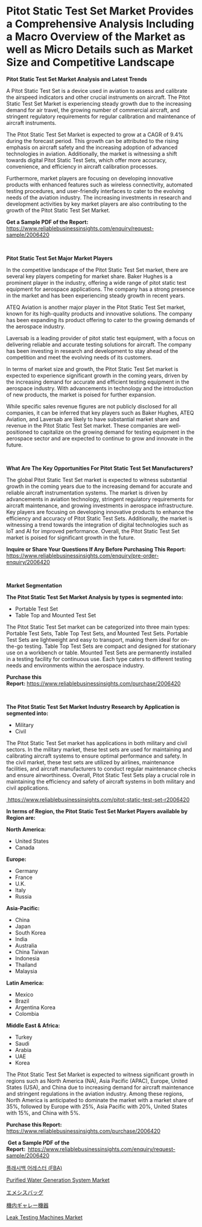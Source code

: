 <p><h1>Pitot Static Test Set Market Provides a Comprehensive Analysis Including a Macro Overview of the Market as well as Micro Details such as Market Size and Competitive Landscape</h1></p><p><strong>Pitot Static Test Set Market Analysis and Latest Trends</strong></p>
<p><p>A Pitot Static Test Set is a device used in aviation to assess and calibrate the airspeed indicators and other crucial instruments on aircraft. The Pitot Static Test Set Market is experiencing steady growth due to the increasing demand for air travel, the growing number of commercial aircraft, and stringent regulatory requirements for regular calibration and maintenance of aircraft instruments.</p><p>The Pitot Static Test Set Market is expected to grow at a CAGR of 9.4% during the forecast period. This growth can be attributed to the rising emphasis on aircraft safety and the increasing adoption of advanced technologies in aviation. Additionally, the market is witnessing a shift towards digital Pitot Static Test Sets, which offer more accuracy, convenience, and efficiency in aircraft calibration processes.</p><p>Furthermore, market players are focusing on developing innovative products with enhanced features such as wireless connectivity, automated testing procedures, and user-friendly interfaces to cater to the evolving needs of the aviation industry. The increasing investments in research and development activities by key market players are also contributing to the growth of the Pitot Static Test Set Market.</p></p>
<p><strong>Get a Sample PDF of the Report:&nbsp;</strong> <a href="https://www.reliablebusinessinsights.com/enquiry/request-sample/2006420">https://www.reliablebusinessinsights.com/enquiry/request-sample/2006420</a></p>
<p>&nbsp;</p>
<p><strong>Pitot Static Test Set Major Market Players</strong></p>
<p><p>In the competitive landscape of the Pitot Static Test Set market, there are several key players competing for market share. Baker Hughes is a prominent player in the industry, offering a wide range of pitot static test equipment for aerospace applications. The company has a strong presence in the market and has been experiencing steady growth in recent years.</p><p>ATEQ Aviation is another major player in the Pitot Static Test Set market, known for its high-quality products and innovative solutions. The company has been expanding its product offering to cater to the growing demands of the aerospace industry.</p><p>Laversab is a leading provider of pitot static test equipment, with a focus on delivering reliable and accurate testing solutions for aircraft. The company has been investing in research and development to stay ahead of the competition and meet the evolving needs of its customers.</p><p>In terms of market size and growth, the Pitot Static Test Set market is expected to experience significant growth in the coming years, driven by the increasing demand for accurate and efficient testing equipment in the aerospace industry. With advancements in technology and the introduction of new products, the market is poised for further expansion.</p><p>While specific sales revenue figures are not publicly disclosed for all companies, it can be inferred that key players such as Baker Hughes, ATEQ Aviation, and Laversab are likely to have substantial market share and revenue in the Pitot Static Test Set market. These companies are well-positioned to capitalize on the growing demand for testing equipment in the aerospace sector and are expected to continue to grow and innovate in the future.</p></p>
<p>&nbsp;</p>
<p><strong>What Are The Key Opportunities For Pitot Static Test Set Manufacturers?</strong></p>
<p><p>The global Pitot Static Test Set market is expected to witness substantial growth in the coming years due to the increasing demand for accurate and reliable aircraft instrumentation systems. The market is driven by advancements in aviation technology, stringent regulatory requirements for aircraft maintenance, and growing investments in aerospace infrastructure. Key players are focusing on developing innovative products to enhance the efficiency and accuracy of Pitot Static Test Sets. Additionally, the market is witnessing a trend towards the integration of digital technologies such as IoT and AI for improved performance. Overall, the Pitot Static Test Set market is poised for significant growth in the future.</p></p>
<p><strong>Inquire or Share Your Questions If Any Before Purchasing This Report:</strong> <a href="https://www.reliablebusinessinsights.com/enquiry/pre-order-enquiry/2006420">https://www.reliablebusinessinsights.com/enquiry/pre-order-enquiry/2006420</a></p>
<p>&nbsp;</p>
<p><strong>Market Segmentation</strong></p>
<p><strong>The Pitot Static Test Set Market Analysis by types is segmented into:</strong></p>
<p><ul><li>Portable Test Set</li><li>Table Top and Mounted Test Set</li></ul></p>
<p><p>The Pitot Static Test Set market can be categorized into three main types: Portable Test Sets, Table Top Test Sets, and Mounted Test Sets. Portable Test Sets are lightweight and easy to transport, making them ideal for on-the-go testing. Table Top Test Sets are compact and designed for stationary use on a workbench or table. Mounted Test Sets are permanently installed in a testing facility for continuous use. Each type caters to different testing needs and environments within the aerospace industry.</p></p>
<p><strong>Purchase this Report:&nbsp;</strong><a href="https://www.reliablebusinessinsights.com/purchase/2006420">https://www.reliablebusinessinsights.com/purchase/2006420</a></p>
<p>&nbsp;</p>
<p><strong>The Pitot Static Test Set Market Industry Research by Application is segmented into:</strong></p>
<p><ul><li>Military</li><li>Civil</li></ul></p>
<p><p>The Pitot Static Test Set market has applications in both military and civil sectors. In the military market, these test sets are used for maintaining and calibrating aircraft systems to ensure optimal performance and safety. In the civil market, these test sets are utilized by airlines, maintenance facilities, and aircraft manufacturers to conduct regular maintenance checks and ensure airworthiness. Overall, Pitot Static Test Sets play a crucial role in maintaining the efficiency and safety of aircraft systems in both military and civil applications.</p></p>
<p><a href="https://www.reliablebusinessinsights.com/pitot-static-test-set-r2006420">&nbsp;https://www.reliablebusinessinsights.com/pitot-static-test-set-r2006420</a></p>
<p><strong>In terms of Region, the Pitot Static Test Set Market Players available by Region are:</strong></p>
<p>
    <p> <strong> North America: </strong>
        <ul>
            <li>United States</li>
            <li>Canada</li>
        </ul>
        </p> 
    <p> <strong> Europe: </strong>
        <ul>
            <li>Germany</li>
            <li>France</li>
            <li>U.K.</li>
            <li>Italy</li>
            <li>Russia</li>
        </ul>
        </p> 
    <p> <strong> Asia-Pacific: </strong>
        <ul>
            <li>China</li>
            <li>Japan</li>
            <li>South Korea</li>
            <li>India</li>
            <li>Australia</li>
            <li>China Taiwan</li>
            <li>Indonesia</li>
            <li>Thailand</li>
            <li>Malaysia</li>
        </ul>
        </p> 
    <p> <strong> Latin America: </strong>
        <ul>
            <li>Mexico</li>
            <li>Brazil</li>
            <li>Argentina Korea</li>
            <li>Colombia</li>
        </ul>
        </p> 
    <p> <strong> Middle East & Africa: </strong>
        <ul>
            <li>Turkey</li>
            <li>Saudi</li>
            <li>Arabia</li>
            <li>UAE</li>
            <li>Korea</li>
        </ul>
    </p>
    </p>
<p><p>The Pitot Static Test Set Market is expected to witness significant growth in regions such as North America (NA), Asia Pacific (APAC), Europe, United States (USA), and China due to increasing demand for aircraft maintenance and stringent regulations in the aviation industry. Among these regions, North America is anticipated to dominate the market with a market share of 35%, followed by Europe with 25%, Asia Pacific with 20%, United States with 15%, and China with 5%.</p></p>
<p><strong>Purchase this Report: </strong><a href="https://www.reliablebusinessinsights.com/purchase/2006420">https://www.reliablebusinessinsights.com/purchase/2006420</a></p>
<p>&nbsp;<strong>Get a Sample PDF of the Report:&nbsp;&nbsp;</strong><a href="https://www.reliablebusinessinsights.com/enquiry/request-sample/2006420">https://www.reliablebusinessinsights.com/enquiry/request-sample/2006420</a></p>
<p><strong></strong></p>
<p><p><a href="https://github.com/rifqimuhammad018/Market-Research-Report-List-1/blob/main/2296816170103.md">플래시백 어레스터 (FBA)</a></p><p><a href="https://github.com/LiamDavis60/Market-Research-Report-List-1/blob/main/purified-water-generation-system-market.md">Purified Water Generation System Market</a></p><p><a href="https://github.com/BoydYundt1/Market-Research-Report-List-1/blob/main/4090107158572.md">エメシスバッグ</a></p><p><a href="https://github.com/JessKilback/Market-Research-Report-List-1/blob/main/5764302158573.md">機内ギャレー機器</a></p><p><a href="https://github.com/anwarsahrul281/Market-Research-Report-List-1/blob/main/leak-testing-machines-market.md">Leak Testing Machines Market</a></p></p>